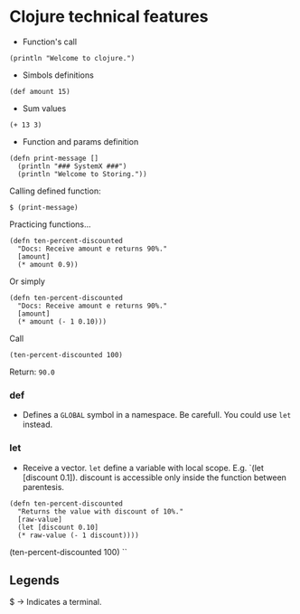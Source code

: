 # Clojure technical features

* Function's call

```
(println "Welcome to clojure.")
```

* Simbols definitions

```
(def amount 15)
```

* Sum values

```
(+ 13 3)
```

* Function and params definition

```
(defn print-message []
  (println "### SystemX ###")
  (println "Welcome to Storing."))
```

Calling defined function: 
```
$ (print-message)
```

Practicing functions...

```
(defn ten-percent-discounted
  "Docs: Receive amount e returns 90%."
  [amount]
  (* amount 0.9))
```

Or simply

```
(defn ten-percent-discounted
  "Docs: Receive amount e returns 90%."
  [amount]
  (* amount (- 1 0.10)))
```

Call

`(ten-percent-discounted 100)`

Return: `90.0`

### def 
- Defines a `GLOBAL` symbol in a namespace. Be carefull. You could use `let` instead.

### let 
- Receive a vector. `let` define a variable with local scope. E.g. `(let [discount 0.1]). discount is accessible only inside the function between parentesis.

```
(defn ten-percent-discounted
  "Returns the value with discount of 10%."
  [raw-value]
  (let [discount 0.10]
  (* raw-value (- 1 discount))))
```
(ten-percent-discounted 100)
``

## Legends
$ -> Indicates a terminal.